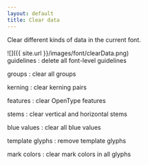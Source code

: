 ```yaml
---
layout: default
title: Clear data
---
```


Clear different kinds of data in the current font.

<div class='row'>

<div class='col' markdown='1'>
![]({{ site.url }}/images/font/clearData.png)
</div>

<div class='col' markdown='1'>
guidelines
: delete all font-level guidelines

groups
: clear all groups

kerning
: clear kerning pairs

features
: clear OpenType features

stems
: clear vertical and horizontal stems

blue values
: clear all blue values

template glyphs
: remove template glyphs

mark colors
: clear mark colors in all glyphs
</div>

</div>
